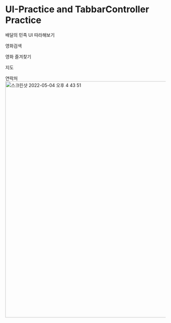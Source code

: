 # UI-Practice and TabbarController Practice
배달의 민족 UI 따라해보기


영화검색


영화 즐겨찾기


지도


연락처
<img width="742" alt="스크린샷 2022-05-04 오후 4 43 51" src="https://user-images.githubusercontent.com/83794512/166641317-7437a182-e94d-460a-a004-2c385341e166.png">
